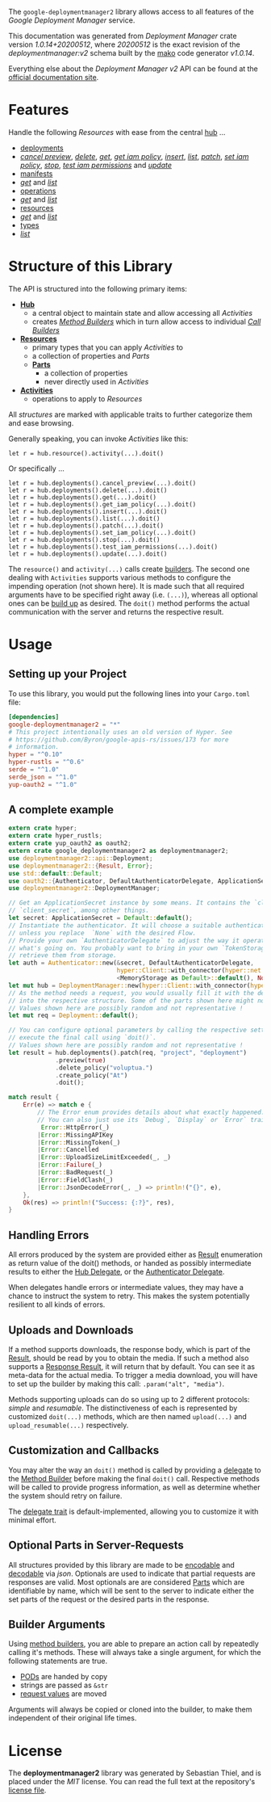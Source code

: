 <!---
DO NOT EDIT !
This file was generated automatically from 'src/mako/api/README.md.mako'
DO NOT EDIT !
-->
The `google-deploymentmanager2` library allows access to all features of the *Google Deployment Manager* service.

This documentation was generated from *Deployment Manager* crate version *1.0.14+20200512*, where *20200512* is the exact revision of the *deploymentmanager:v2* schema built by the [mako](http://www.makotemplates.org/) code generator *v1.0.14*.

Everything else about the *Deployment Manager* *v2* API can be found at the
[official documentation site](https://cloud.google.com/deployment-manager/).
# Features

Handle the following *Resources* with ease from the central [hub](https://docs.rs/google-deploymentmanager2/1.0.14+20200512/google_deploymentmanager2/DeploymentManager) ... 

* [deployments](https://docs.rs/google-deploymentmanager2/1.0.14+20200512/google_deploymentmanager2/api::Deployment)
 * [*cancel preview*](https://docs.rs/google-deploymentmanager2/1.0.14+20200512/google_deploymentmanager2/api::DeploymentCancelPreviewCall), [*delete*](https://docs.rs/google-deploymentmanager2/1.0.14+20200512/google_deploymentmanager2/api::DeploymentDeleteCall), [*get*](https://docs.rs/google-deploymentmanager2/1.0.14+20200512/google_deploymentmanager2/api::DeploymentGetCall), [*get iam policy*](https://docs.rs/google-deploymentmanager2/1.0.14+20200512/google_deploymentmanager2/api::DeploymentGetIamPolicyCall), [*insert*](https://docs.rs/google-deploymentmanager2/1.0.14+20200512/google_deploymentmanager2/api::DeploymentInsertCall), [*list*](https://docs.rs/google-deploymentmanager2/1.0.14+20200512/google_deploymentmanager2/api::DeploymentListCall), [*patch*](https://docs.rs/google-deploymentmanager2/1.0.14+20200512/google_deploymentmanager2/api::DeploymentPatchCall), [*set iam policy*](https://docs.rs/google-deploymentmanager2/1.0.14+20200512/google_deploymentmanager2/api::DeploymentSetIamPolicyCall), [*stop*](https://docs.rs/google-deploymentmanager2/1.0.14+20200512/google_deploymentmanager2/api::DeploymentStopCall), [*test iam permissions*](https://docs.rs/google-deploymentmanager2/1.0.14+20200512/google_deploymentmanager2/api::DeploymentTestIamPermissionCall) and [*update*](https://docs.rs/google-deploymentmanager2/1.0.14+20200512/google_deploymentmanager2/api::DeploymentUpdateCall)
* [manifests](https://docs.rs/google-deploymentmanager2/1.0.14+20200512/google_deploymentmanager2/api::Manifest)
 * [*get*](https://docs.rs/google-deploymentmanager2/1.0.14+20200512/google_deploymentmanager2/api::ManifestGetCall) and [*list*](https://docs.rs/google-deploymentmanager2/1.0.14+20200512/google_deploymentmanager2/api::ManifestListCall)
* [operations](https://docs.rs/google-deploymentmanager2/1.0.14+20200512/google_deploymentmanager2/api::Operation)
 * [*get*](https://docs.rs/google-deploymentmanager2/1.0.14+20200512/google_deploymentmanager2/api::OperationGetCall) and [*list*](https://docs.rs/google-deploymentmanager2/1.0.14+20200512/google_deploymentmanager2/api::OperationListCall)
* [resources](https://docs.rs/google-deploymentmanager2/1.0.14+20200512/google_deploymentmanager2/api::Resource)
 * [*get*](https://docs.rs/google-deploymentmanager2/1.0.14+20200512/google_deploymentmanager2/api::ResourceGetCall) and [*list*](https://docs.rs/google-deploymentmanager2/1.0.14+20200512/google_deploymentmanager2/api::ResourceListCall)
* [types](https://docs.rs/google-deploymentmanager2/1.0.14+20200512/google_deploymentmanager2/api::Type)
 * [*list*](https://docs.rs/google-deploymentmanager2/1.0.14+20200512/google_deploymentmanager2/api::TypeListCall)




# Structure of this Library

The API is structured into the following primary items:

* **[Hub](https://docs.rs/google-deploymentmanager2/1.0.14+20200512/google_deploymentmanager2/DeploymentManager)**
    * a central object to maintain state and allow accessing all *Activities*
    * creates [*Method Builders*](https://docs.rs/google-deploymentmanager2/1.0.14+20200512/google_deploymentmanager2/client::MethodsBuilder) which in turn
      allow access to individual [*Call Builders*](https://docs.rs/google-deploymentmanager2/1.0.14+20200512/google_deploymentmanager2/client::CallBuilder)
* **[Resources](https://docs.rs/google-deploymentmanager2/1.0.14+20200512/google_deploymentmanager2/client::Resource)**
    * primary types that you can apply *Activities* to
    * a collection of properties and *Parts*
    * **[Parts](https://docs.rs/google-deploymentmanager2/1.0.14+20200512/google_deploymentmanager2/client::Part)**
        * a collection of properties
        * never directly used in *Activities*
* **[Activities](https://docs.rs/google-deploymentmanager2/1.0.14+20200512/google_deploymentmanager2/client::CallBuilder)**
    * operations to apply to *Resources*

All *structures* are marked with applicable traits to further categorize them and ease browsing.

Generally speaking, you can invoke *Activities* like this:

```Rust,ignore
let r = hub.resource().activity(...).doit()
```

Or specifically ...

```ignore
let r = hub.deployments().cancel_preview(...).doit()
let r = hub.deployments().delete(...).doit()
let r = hub.deployments().get(...).doit()
let r = hub.deployments().get_iam_policy(...).doit()
let r = hub.deployments().insert(...).doit()
let r = hub.deployments().list(...).doit()
let r = hub.deployments().patch(...).doit()
let r = hub.deployments().set_iam_policy(...).doit()
let r = hub.deployments().stop(...).doit()
let r = hub.deployments().test_iam_permissions(...).doit()
let r = hub.deployments().update(...).doit()
```

The `resource()` and `activity(...)` calls create [builders][builder-pattern]. The second one dealing with `Activities` 
supports various methods to configure the impending operation (not shown here). It is made such that all required arguments have to be 
specified right away (i.e. `(...)`), whereas all optional ones can be [build up][builder-pattern] as desired.
The `doit()` method performs the actual communication with the server and returns the respective result.

# Usage

## Setting up your Project

To use this library, you would put the following lines into your `Cargo.toml` file:

```toml
[dependencies]
google-deploymentmanager2 = "*"
# This project intentionally uses an old version of Hyper. See
# https://github.com/Byron/google-apis-rs/issues/173 for more
# information.
hyper = "^0.10"
hyper-rustls = "^0.6"
serde = "^1.0"
serde_json = "^1.0"
yup-oauth2 = "^1.0"
```

## A complete example

```Rust
extern crate hyper;
extern crate hyper_rustls;
extern crate yup_oauth2 as oauth2;
extern crate google_deploymentmanager2 as deploymentmanager2;
use deploymentmanager2::api::Deployment;
use deploymentmanager2::{Result, Error};
use std::default::Default;
use oauth2::{Authenticator, DefaultAuthenticatorDelegate, ApplicationSecret, MemoryStorage};
use deploymentmanager2::DeploymentManager;

// Get an ApplicationSecret instance by some means. It contains the `client_id` and 
// `client_secret`, among other things.
let secret: ApplicationSecret = Default::default();
// Instantiate the authenticator. It will choose a suitable authentication flow for you, 
// unless you replace  `None` with the desired Flow.
// Provide your own `AuthenticatorDelegate` to adjust the way it operates and get feedback about 
// what's going on. You probably want to bring in your own `TokenStorage` to persist tokens and
// retrieve them from storage.
let auth = Authenticator::new(&secret, DefaultAuthenticatorDelegate,
                              hyper::Client::with_connector(hyper::net::HttpsConnector::new(hyper_rustls::TlsClient::new())),
                              <MemoryStorage as Default>::default(), None);
let mut hub = DeploymentManager::new(hyper::Client::with_connector(hyper::net::HttpsConnector::new(hyper_rustls::TlsClient::new())), auth);
// As the method needs a request, you would usually fill it with the desired information
// into the respective structure. Some of the parts shown here might not be applicable !
// Values shown here are possibly random and not representative !
let mut req = Deployment::default();

// You can configure optional parameters by calling the respective setters at will, and
// execute the final call using `doit()`.
// Values shown here are possibly random and not representative !
let result = hub.deployments().patch(req, "project", "deployment")
             .preview(true)
             .delete_policy("voluptua.")
             .create_policy("At")
             .doit();

match result {
    Err(e) => match e {
        // The Error enum provides details about what exactly happened.
        // You can also just use its `Debug`, `Display` or `Error` traits
         Error::HttpError(_)
        |Error::MissingAPIKey
        |Error::MissingToken(_)
        |Error::Cancelled
        |Error::UploadSizeLimitExceeded(_, _)
        |Error::Failure(_)
        |Error::BadRequest(_)
        |Error::FieldClash(_)
        |Error::JsonDecodeError(_, _) => println!("{}", e),
    },
    Ok(res) => println!("Success: {:?}", res),
}

```
## Handling Errors

All errors produced by the system are provided either as [Result](https://docs.rs/google-deploymentmanager2/1.0.14+20200512/google_deploymentmanager2/client::Result) enumeration as return value of
the doit() methods, or handed as possibly intermediate results to either the 
[Hub Delegate](https://docs.rs/google-deploymentmanager2/1.0.14+20200512/google_deploymentmanager2/client::Delegate), or the [Authenticator Delegate](https://docs.rs/yup-oauth2/*/yup_oauth2/trait.AuthenticatorDelegate.html).

When delegates handle errors or intermediate values, they may have a chance to instruct the system to retry. This 
makes the system potentially resilient to all kinds of errors.

## Uploads and Downloads
If a method supports downloads, the response body, which is part of the [Result](https://docs.rs/google-deploymentmanager2/1.0.14+20200512/google_deploymentmanager2/client::Result), should be
read by you to obtain the media.
If such a method also supports a [Response Result](https://docs.rs/google-deploymentmanager2/1.0.14+20200512/google_deploymentmanager2/client::ResponseResult), it will return that by default.
You can see it as meta-data for the actual media. To trigger a media download, you will have to set up the builder by making
this call: `.param("alt", "media")`.

Methods supporting uploads can do so using up to 2 different protocols: 
*simple* and *resumable*. The distinctiveness of each is represented by customized 
`doit(...)` methods, which are then named `upload(...)` and `upload_resumable(...)` respectively.

## Customization and Callbacks

You may alter the way an `doit()` method is called by providing a [delegate](https://docs.rs/google-deploymentmanager2/1.0.14+20200512/google_deploymentmanager2/client::Delegate) to the 
[Method Builder](https://docs.rs/google-deploymentmanager2/1.0.14+20200512/google_deploymentmanager2/client::CallBuilder) before making the final `doit()` call. 
Respective methods will be called to provide progress information, as well as determine whether the system should 
retry on failure.

The [delegate trait](https://docs.rs/google-deploymentmanager2/1.0.14+20200512/google_deploymentmanager2/client::Delegate) is default-implemented, allowing you to customize it with minimal effort.

## Optional Parts in Server-Requests

All structures provided by this library are made to be [encodable](https://docs.rs/google-deploymentmanager2/1.0.14+20200512/google_deploymentmanager2/client::RequestValue) and 
[decodable](https://docs.rs/google-deploymentmanager2/1.0.14+20200512/google_deploymentmanager2/client::ResponseResult) via *json*. Optionals are used to indicate that partial requests are responses 
are valid.
Most optionals are are considered [Parts](https://docs.rs/google-deploymentmanager2/1.0.14+20200512/google_deploymentmanager2/client::Part) which are identifiable by name, which will be sent to 
the server to indicate either the set parts of the request or the desired parts in the response.

## Builder Arguments

Using [method builders](https://docs.rs/google-deploymentmanager2/1.0.14+20200512/google_deploymentmanager2/client::CallBuilder), you are able to prepare an action call by repeatedly calling it's methods.
These will always take a single argument, for which the following statements are true.

* [PODs][wiki-pod] are handed by copy
* strings are passed as `&str`
* [request values](https://docs.rs/google-deploymentmanager2/1.0.14+20200512/google_deploymentmanager2/client::RequestValue) are moved

Arguments will always be copied or cloned into the builder, to make them independent of their original life times.

[wiki-pod]: http://en.wikipedia.org/wiki/Plain_old_data_structure
[builder-pattern]: http://en.wikipedia.org/wiki/Builder_pattern
[google-go-api]: https://github.com/google/google-api-go-client

# License
The **deploymentmanager2** library was generated by Sebastian Thiel, and is placed 
under the *MIT* license.
You can read the full text at the repository's [license file][repo-license].

[repo-license]: https://github.com/Byron/google-apis-rsblob/master/LICENSE.md

